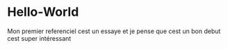 # Hello-World
Mon premier referenciel
cest un essaye  et je pense que cest un bon debut 
cest super intéressant
